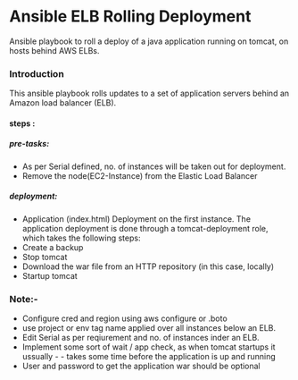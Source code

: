 # Ansible ELB Rolling  Deployment
Ansible playbook to roll a deploy of a java application running on tomcat, on hosts behind AWS ELBs.

### Introduction
This ansible playbook rolls updates to a set of application servers behind an Amazon load balancer (ELB).


#### steps :
##### pre-tasks: 
- As per Serial defined, no. of instances will be taken out for deployment.
- Remove the node(EC2-Instance) from the Elastic Load Balancer
##### deployment:
- Application (index.html) Deployment on the first instance. 
The application deployment is done through a tomcat-deployment role, which takes the following steps:
- Create a backup
- Stop tomcat
- Download the war file from an HTTP repository (in this case, locally)
- Startup tomcat
### Note:-
- Configure cred and region using aws configure or .boto
- use project or env tag name applied over all instances below an ELB. 
- Edit Serial as per reqiurement and no. of instances inder an ELB.
- Implement some sort of wait / app check, as when tomcat startups it ussually - - takes some time before the application is up and running
- User and password to get the application war should be optional
